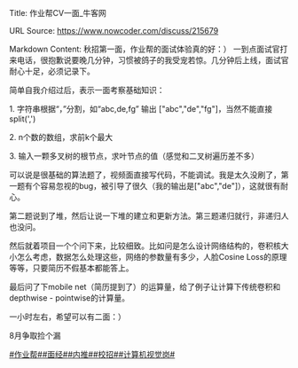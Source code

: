 Title: 作业帮CV一面_牛客网

URL Source: https://www.nowcoder.com/discuss/215679

Markdown Content:
秋招第一面，作业帮的面试体验真的好：） 一到点面试官打来电话，很抱歉说要晚几分钟，习惯被鸽子的我受宠若惊。几分钟后上线，面试官耐心十足，必须记录下。

简单自我介绍过后，表示一面考察基础知识：

1\. 字符串根据“，”分割，如“abc,de,fg” 输出 \["abc","de","fg"\]，当然不能直接 split(',')

2\. n个数的数组，求前k个最大

3\. 输入一颗多叉树的根节点，求叶节点的值（感觉和二叉树遍历差不多）

可以说是很基础的算法题了，视频面直接写代码，不能调试。我是太久没刷了，第一题有个容易忽视的bug，被引导了很久（我的输出是\["abc","de"\]），这就很有耐心。

第二题说到了堆，然后让说一下堆的建立和更新方法。第三题递归就行，非递归人也没问。

然后就着项目一个个问下来，比较细致。比如问是怎么设计网络结构的，卷积核大小怎么考虑，数据怎么处理这些，网络的参数量有多少，人脸Cosine Loss的原理等等，只要简历不假基本都能答上。

最后问了下mobile net（简历提到了）的运算量，给了例子让计算下传统卷积和depthwise - pointwise的计算量。

一小时左右，希望可以有二面：）

8月争取捡个漏

[#作业帮#](https://www.nowcoder.com/enterprise/893/discussion)[#面经#](https://www.nowcoder.com/creation/subject/928d551be73f40db82c0ed83286c8783)[#内推#](https://www.nowcoder.com/creation/subject/cf8c68e5a0ae45da835c0291f459468a)[#校招#](https://www.nowcoder.com/creation/subject/d09b966a380b45ddaba9dc5a6bd5ee19)[#计算机视觉岗#](https://www.nowcoder.com/creation/subject/7d4d0e589e5644ee9876f304b1c35762)
